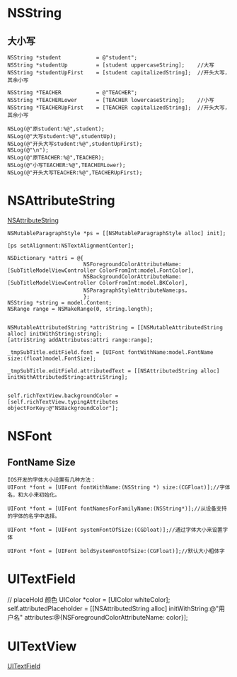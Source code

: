 # NSString
## 大小写
```
NSString *student           = @"student";
NSString *studentUp         = [student uppercaseString];    //大写
NSString *studentUpFirst    = [student capitalizedString];  //开头大写，其余小写
     
NSString *TEACHER           = @"TEACHER";
NSString *TEACHERLower      = [TEACHER lowercaseString];    //小写
NSString *TEACHERUpFirst    = [TEACHER capitalizedString];  //开头大写，其余小写
     
NSLog(@"原student:%@",student);
NSLog(@"大写student:%@",studentUp);
NSLog(@"开头大写student:%@",studentUpFirst);
NSLog(@"\n");
NSLog(@"原TEACHER:%@",TEACHER);
NSLog(@"小写TEACHER:%@",TEACHERLower);
NSLog(@"开头大写TEACHER:%@",TEACHERUpFirst);

```

# NSAttributeString

[NSAttributeString](http://blog.csdn.net/wenluma/article/details/12838983)

```
NSMutableParagraphStyle *ps = [[NSMutableParagraphStyle alloc] init];  

[ps setAlignment:NSTextAlignmentCenter]; 

NSDictionary *attri = @{ 
                        NSForegroundColorAttributeName:[SubTitleModelViewController ColorFromInt:model.FontColor],
                        NSBackgroundColorAttributeName:[SubTitleModelViewController ColorFromInt:model.BKColor],
                        NSParagraphStyleAttributeName:ps，
                        };
NSString *string = model.Content;
NSRange range = NSMakeRange(0, string.length);


NSMutableAttributedString *attriString = [[NSMutableAttributedString alloc] initWithString:string];
[attriString addAttributes:attri range:range];

_tmpSubTitle.editField.font = [UIFont fontWithName:model.FontName size:(float)model.FontSize];

_tmpSubTitle.editField.attributedText = [[NSAttributedString alloc] initWithAttributedString:attriString];


self.richTextView.backgroundColor = [self.richTextView.typingAttributes objectForKey:@"NSBackgroundColor"];

```







# NSFont

## FontName Size


```
IOS开发的字体大小设置有几种方法：
UIFont *font = [UIFont fontWithName:(NSString *) size:(CGFloat)];//字体名，和大小来初始化。

UIFont *font = [UIFont fontNamesForFamilyName:(NSString*)];//从设备支持的字体的名字中选择。

UIFont *font = [UIFont systemFontOfSize:(CGDloat)];//通过字体大小来设置字体

UIFont *font = [UIFont boldSystemFontOfSize:(CGFloat)];//默认大小粗体字

```

# UITextField
// placeHold 颜色
UIColor *color = [UIColor whiteColor];
self.attributedPlaceholder = [[NSAttributedString alloc] initWithString:@"用户名" attributes:@{NSForegroundColorAttributeName: color}];

# UITextView
[UITextField](http://www.cnblogs.com/chenxiangxi/p/3642576.html)




